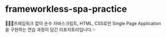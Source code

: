 # frameworkless-spa-practice

👷🏻‍♀️프레임워크 없이 순수 자바스크립트, HTML, CSS로만 Single Page Application 을 구현하는 연습 과정이 담긴 리포지토리입니다.✨
